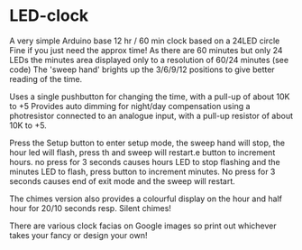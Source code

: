 # LED-clock
   A very simple Arduino base 12 hr / 60 min clock based on a 24LED circle
   Fine if you just need the approx time! As there are 60 minutes but only 24 LEDs the minutes area displayed only to a resolution of 60/24 minutes (see code)
   The 'sweep hand' brights up the 3/6/9/12 positions to give better reading of the time.
   
   Uses a single pushbutton for changing the time, with a pull-up of about 10K to +5
   Provides auto dimming for night/day compensation using a photresistor connected to an analogue input, with a pull-up resistor of about 10K to +5.   

   Press the Setup button to enter setup mode, the sweep hand will stop, the hour led will flash, 
   press th and sweep will restart.e button to increment hours. no press for 3 seconds causes hours LED to stop flashing and the minutes LED to flash, 
   press button to increment minutes. No press for 3 seconds causes end of exit mode and the sweep will restart.
   
   The chimes version also provides a colourful display on the hour and half hour for 20/10 seconds resp.
   Silent chimes!
   
   There are various clock facias on Google images so print out whichever takes your fancy or design your own!
   
   
